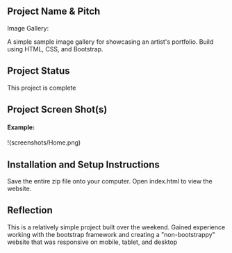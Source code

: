 ## Project Name & Pitch

Image Gallery:

A simple sample image gallery for showcasing an artist's portfolio. Build using HTML, CSS, and Bootstrap.

## Project Status


This project is complete

## Project Screen Shot(s)

#### Example:   

!(screenshots/Home.png)

## Installation and Setup Instructions

Save the entire zip file onto your computer. Open index.html to view the website. 

## Reflection

This is a relatively simple project built over the weekend. Gained experience working with the bootstrap framework and creating a "non-bootstrappy" website that was responsive on mobile, tablet, and desktop